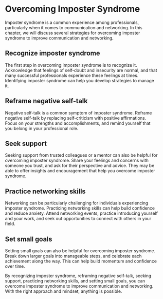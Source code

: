 Overcoming Imposter Syndrome
=====================================================================

Imposter syndrome is a common experience among professionals, particularly when it comes to communication and networking. In this chapter, we will discuss several strategies for overcoming imposter syndrome to improve communication and networking.

Recognize imposter syndrome
---------------------------

The first step in overcoming imposter syndrome is to recognize it. Acknowledge that feelings of self-doubt and insecurity are normal, and that many successful professionals experience these feelings at times. Identifying imposter syndrome can help you develop strategies to manage it.

Reframe negative self-talk
--------------------------

Negative self-talk is a common symptom of imposter syndrome. Reframe negative self-talk by replacing self-criticism with positive affirmations. Focus on your strengths and accomplishments, and remind yourself that you belong in your professional role.

Seek support
------------

Seeking support from trusted colleagues or a mentor can also be helpful for overcoming imposter syndrome. Share your feelings and concerns with someone you trust, and ask for their perspective and advice. They may be able to offer insights and encouragement that help you overcome imposter syndrome.

Practice networking skills
--------------------------

Networking can be particularly challenging for individuals experiencing imposter syndrome. Practicing networking skills can help build confidence and reduce anxiety. Attend networking events, practice introducing yourself and your work, and seek out opportunities to connect with others in your field.

Set small goals
---------------

Setting small goals can also be helpful for overcoming imposter syndrome. Break down larger goals into manageable steps, and celebrate each achievement along the way. This can help build momentum and confidence over time.

By recognizing imposter syndrome, reframing negative self-talk, seeking support, practicing networking skills, and setting small goals, you can overcome imposter syndrome to improve communication and networking. With the right approach and mindset, anything is possible.
